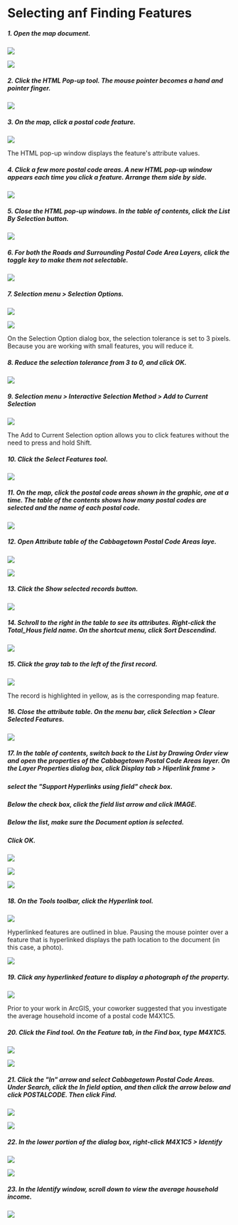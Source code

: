 # Selecting anf Finding Features

##### 1. Open the map document.

![](./img/ArcGis-15a-01-1.png)

![](./img/ArcGis-15a-01-2.png)

##### 2. Click the HTML Pop-up tool. The mouse pointer becomes a hand and pointer finger.

![](./img/ArcGis-15a-02.png)

##### 3. On the map, click a postal code feature.

![](./img/ArcGis-15a-03.png)

The HTML pop-up window displays the feature's attribute values. 

##### 4. Click a few more postal code areas. A new HTML pop-up window appears each time you click a feature. Arrange them side by side.

![](./img/ArcGis-15a-04.png)

##### 5. Close the HTML pop-up windows. In the table of contents, click the List By Selection button.

![](./img/ArcGis-15a-05.png)

##### 6. For both the Roads and Surrounding Postal Code Area Layers, click the toggle key to make them not selectable.

![](./img/ArcGis-15a-06.png)

##### 7. Selection menu > Selection Options.

![](./img/ArcGis-15a-07-1.png)

![](./img/ArcGis-15a-07-2.png)

On the Selection Option dialog box, the selection tolerance is set to 3 pixels. Because you are working with small features, you will reduce it.

##### 8. Reduce the selection tolerance from 3 to 0, and click OK.

![](./img/ArcGis-15a-08.png)

##### 9. Selection menu > Interactive Selection Method > Add to Current Selection

![](./img/ArcGis-15a-09.png)

The Add to Current Selection option allows you to click features without the need to press and hold Shift.

##### 10. Click the Select Features tool.

![](./img/ArcGis-15a-10.png)

##### 11. On the map, click the postal code areas shown in the graphic, one at a time. The table of the contents shows how many postal codes are selected and the name of each postal code.

![](./img/ArcGis-15a-11.png)

##### 12. Open Attribute table of the Cabbagetown Postal Code Areas laye.

![](./img/ArcGis-15a-12-1.png)

![](./img/ArcGis-15a-12-2.png)

##### 13. Click the Show selected records button.

![](./img/ArcGis-15a-13.png)

##### 14. Schroll to the right in the table to see its attributes. Right-click the Total_Hous field name. On the shortcut menu, click Sort Descendind.

![](./img/ArcGis-15a-14.png)

##### 15. Click the gray tab to the left of the first record.

![](./img/ArcGis-15a-15.png)

The record is highlighted in yellow, as is the corresponding map feature.

##### 16. Close the attribute table. On the menu bar, click Selection > Clear Selected Features.

![](./img/ArcGis-15a-16.png)

##### 17. In the table of contents, switch back to the List by Drawing Order view and open the properties of the Cabbagetown Postal Code Areas layer. On the Layer Properties dialog box, click Display tab > Hiperlink frame >

##### select the "Support Hyperlinks using field" check box. 

##### Below the check box, click the field list arrow and click IMAGE. 

##### Below the list, make sure the Document option is selected.

##### Click OK.

![](./img/ArcGis-15a-17-1.png)

![](./img/ArcGis-15a-17-2.png)

![](./img/ArcGis-15a-17-3.png)

##### 18. On the Tools toolbar, click the Hyperlink tool.

![](./img/ArcGis-15a-18-1.png)

Hyperlinked features are outlined in blue. Pausing the mouse pointer over a feature that is hyperlinked displays the path location to the document (in this case, a photo). 

![](./img/ArcGis-15a-18-2.png)

##### 19. Click any hyperlinked feature to display a photograph of the property. 

![](./img/ArcGis-15a-19.png)

Prior to your work in ArcGIS, your coworker suggested that you investigate the average household income of a postal code M4X1C5.

##### 20. Click the Find tool. On the Feature tab, in the Find box, type M4X1C5.

![](./img/ArcGis-15a-20-1.png)

![](./img/ArcGis-15a-20-2.png)

##### 21. Click the "In" arrow and select Cabbagetown Postal Code Areas. Under Search, click the In field option, and then click the arrow below and click POSTALCODE. Then click Find.

![](./img/ArcGis-15a-21-1.png)

![](./img/ArcGis-15a-21-2.png)

##### 22. In the lower portion of the dialog box, right-click M4X1C5 > Identify

![](./img/ArcGis-15a-22-1.png)

![](./img/ArcGis-15a-22-2.png)

##### 23. In the Identify window, scroll down to view the average household income.

![](./img/ArcGis-15a-23.png)









